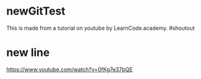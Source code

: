 # newGitTest

This is made from a tutorial on youtube by LearnCode.academy.
#shoutout
# new line 
https://www.youtube.com/watch?v=0fKg7e37bQE
